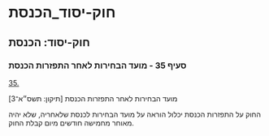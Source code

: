 # חוק-יסוד_הכנסת

## חוק-יסוד: הכנסת

### סעיף 35 - מועד הבחירות לאחר התפזרות הכנסת

[35.](https://he.wikisource.org/wiki/חוק-יסוד:_הכנסת#s_yp_35)

מועד הבחירות לאחר התפזרות הכנסת [תיקון: תשס״א־3]

החוק על התפזרות הכנסת יכלול הוראה על מועד הבחירות לכנסת שלאחריה, שלא יהיה מאוחר מחמישה חודשים מיום קבלת החוק.